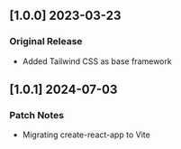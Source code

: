 ## [1.0.0] 2023-03-23

### Original Release

- Added Tailwind CSS as base framework

## [1.0.1] 2024-07-03

### Patch Notes
- Migrating create-react-app to Vite
